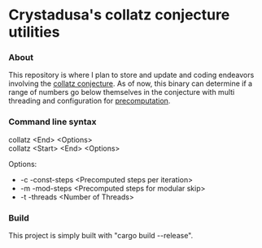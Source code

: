 # Crystadusa's collatz conjecture utilities
### About
This repository is where I plan to store and update and coding endeavors involving the [collatz conjecture](https://en.wikipedia.org/wiki/Collatz_conjecture). As of now, this binary can determine if a range of numbers go below themselves in the conjecture with multi threading and configuration for [precomputation](https://en.wikipedia.org/wiki/Collatz_conjecture#Optimizations).

### Command line syntax
collatz \<End\> \<Options\>  
collatz \<Start\> \<End\> \<Options\>

Options:
* -c -const-steps \<Precomputed steps per iteration\>
* -m -mod-steps \<Precomputed steps for modular skip\>
* -t -threads \<Number of Threads\>

### Build
This project is simply built with "cargo build --release".